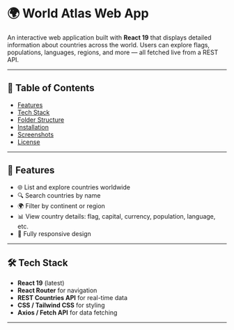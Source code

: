 # 🌍 World Atlas Web App

An interactive web application built with **React 19** that displays detailed information about countries across the world. Users can explore flags, populations, languages, regions, and more — all fetched live from a REST API.

---

## 📑 Table of Contents

- [Features](#features)
- [Tech Stack](#tech-stack)
- [Folder Structure](#folder-structure)
- [Installation](#installation)
- [Screenshots](#screenshots)
- [License](#license)

---

## 🚀 Features

- 🌐 List and explore countries worldwide
- 🔍 Search countries by name
- 🌍 Filter by continent or region
- 📊 View country details: flag, capital, currency, population, language, etc.
- 📱 Fully responsive design

---

## 🛠️ Tech Stack

- **React 19** (latest)
- **React Router** for navigation
- **REST Countries API** for real-time data
- **CSS / Tailwind CSS** for styling
- **Axios / Fetch API** for data fetching

---



